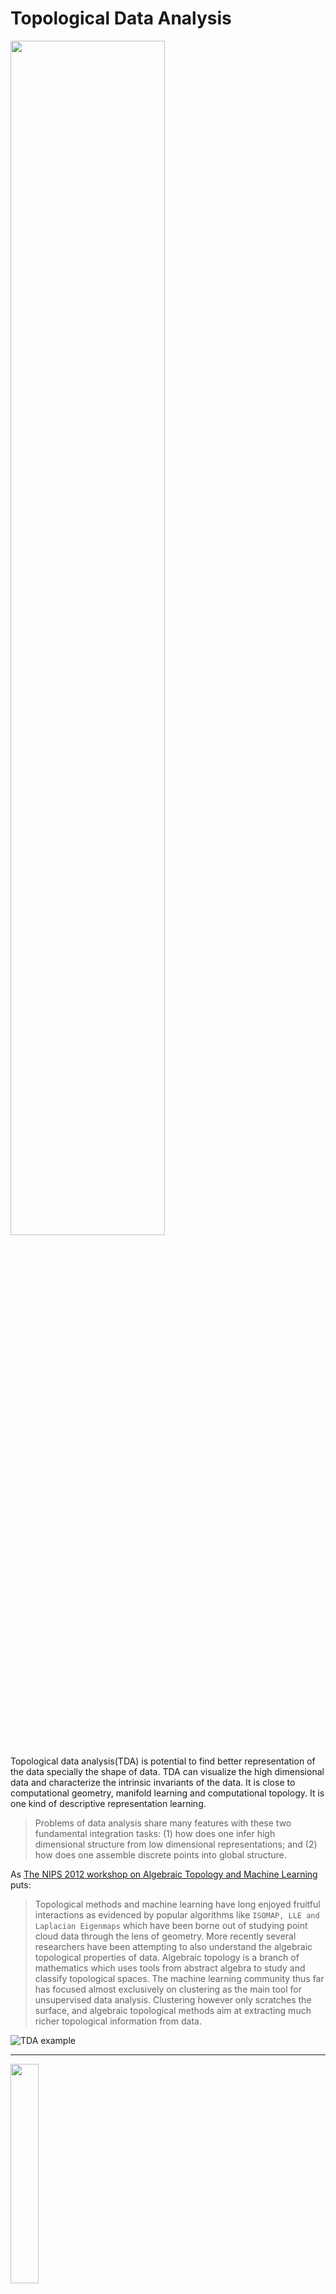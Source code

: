 # Topological Data Analysis

<img src="https://pic3.zhimg.com/v2-fc5ce3dd30b9f253913b833f4a3d6ccb_b.jpg" width="70%" />

Topological data analysis(TDA) is potential to find better representation of the data specially the shape of data.
TDA can visualize the high dimensional data and characterize the intrinsic invariants of the data.
It is close to computational geometry, manifold learning and computational topology.
It is one kind of descriptive representation learning.

> Problems of data analysis share many features with these two fundamental integration tasks:
> (1) how does one infer high dimensional structure from low dimensional representations;
> and (2) how does one assemble discrete points into global structure.

As [The NIPS 2012 workshop on Algebraic Topology and Machine Learning](https://sites.google.com/site/nips2012topology/) puts:
> Topological methods and machine learning have long enjoyed fruitful interactions as evidenced by popular algorithms
> like `ISOMAP, LLE and Laplacian Eigenmaps` which have been borne out of studying point cloud data through the lens of geometry.
> More recently several researchers have been attempting to also understand the algebraic topological properties of data.
> Algebraic topology is a branch of mathematics which uses tools from abstract algebra to study and classify topological spaces.
> The machine learning community thus far has focused almost exclusively on clustering as the main tool for unsupervised data analysis.
> Clustering however only scratches the surface, and algebraic topological methods aim at extracting much richer topological information from data.

![TDA example](https://upload.wikimedia.org/wikipedia/commons/thumb/6/6a/Illustration_of_Typical_Workflow_in_TDA.jpeg/976px-Illustration_of_Typical_Workflow_in_TDA.jpeg)
_______
<img src = "https://www.ics.uci.edu/~eppstein/junkyard/nested-klein-bottles.jpg" width ="30%">

Topological Data Analysis as its name shown takes the advantages of topological properties of data, which makes it different from manifold learning or computational geometry.
_____

+ <https://www.wikiwand.com/en/Topological_data_analysis>
+ [Centre for Topological Data Analysis](https://www.maths.ox.ac.uk/groups/topological-data-analysis)
+ [TDA overview](https://perfectial.com/blog/topological-data-analysis-overview/)
+ [Topological Data Analysis](https://dsweb.siam.org/The-Magazine/Article/topological-data-analysis-1)
+ [Topology-Based Active Learning](http://www.sci.utah.edu/publications/Mal2014a/UUSCI-2014-001.pdf)
+ [The NIPS 2012 workshop on Algebraic Topology and Machine Learning.](https://sites.google.com/site/nips2012topology/)
+ [Topological Data Analysis - Part 4 - Persistent Homology](http://outlace.com/TDApart1.html)
+ [Topological Methods in Data Analysis and Visualization @springer](https://www.springer.com/cn/book/9783642150135)
+ https://jsseely.github.io/notes/TDA/
+ [Applied topology](http://appliedtopology.org/)
+ [WORKSHOP ON TOPOLOGY AND NEUROSCIENCE](http://neurotop2018.org/)
+ https://www.h-its.org/event/workshop-grg-2018/
+ [Dragon Applied Topology Conference](https://sites.google.com/view/dragon-applied-topology)
+ [Computational & Algorithmic Topology, Sydney	](http://www.maths.usyd.edu.au/u/tillmann/cats2017/)
+ [Oxford Topology](http://www.maths.ox.ac.uk/groups/topology/)
+ [Computational Topology and Geometry: G22.3033.007 & G63.2400, Fall 2006](https://cs.nyu.edu/~yap/classes/modeling/06f/)
+ [Computational Topology and Geometry (CompTaG)](https://www.cs.montana.edu/tda/)
+ [Topological Methods for Machine Learning: An ICML 2014 Workshop in Beijing, China](http://topology.cs.wisc.edu/references.html)
+ [Towards topological machine learning](http://bastian.rieck.me/blog/posts/2019/towards_topological_machine_learning/)
+ [Geometry and Topology of Data @ICERM](https://icerm.brown.edu/tripods/tri17-1-gtd/)
+ [Geometry and Learning from Data in 3D and Beyond @IPAM](https://www.ipam.ucla.edu/programs/long-programs/geometry-and-learning-from-data-in-3d-and-beyond/)
+ [Topological Data Analysis: theory, examples, applications](http://kurlin.org/blog/)
+ http://chomp.rutgers.edu/
+ http://chomp.rutgers.edu/Projects/Topological_Data_Analysis.html
+ https://www.jstage.jst.go.jp/article/tjsai/32/3/32_D-G72/_pdf
+ https://scikit-tda.org/
+ https://people.maths.ox.ac.uk/tillmann/TDA2019.html
+ http://dauns.math.tulane.edu/~mathweb/clifford2012/
+ https://www.researchgate.net/profile/Genki_Kusano
+ https://www.researchgate.net/profile/Yasuaki_Hiraoka

## Why TDA?

[One of the key messages around topological data analysis is that data has `shape` and the shape matters.](https://www.ayasdi.com/blog/bigdata/why-topological-data-analysis-works/)
The shape is always not in the term of probability distribution function or cumulant distribution function.
[The basic goal of TDA is to apply topology, one of the major branches of mathematics, to develop tools for studying `geometric features of data`.](https://www.ias.edu/ideas/2013/lesnick-topological-data-analysis)


Perhaps the most elegant demonstration of the dangers of `summary statistics` is `Anscombe’s Quartet`. It’s a group of four datasets that appear to be similar when using typical summary statistics, yet tell four different stories when graphed. Each dataset consists of eleven $(x,y)$ pairs as follows:

<img src="https://heap-analytics.stamp51.com/wp-content/uploads/2014/04/anscombe_quartet.png" width="70%" />

As shown above, the shape matters. And the distribution can not tell us all the information the datasets encode.

Specially in high dimensional space, it is not easy to depict the shape of data sets in the term of probability distribution function and it is almost impossible to visualize or graph them without dimension reduction.
` Capturing all kinds of shape requires different method algebraically.`

Shape of Data:
* Normally defined in terms of a distance metric.
* Euclidean distance, Hamming, correlation distance, etc.
* Encodes similarity.

|[Property](https://web.stanford.edu/class/archive/ee/ee392n/ee392n.1134/lecture/apr9/ayasdi.pdf)|
|---|
|Coordinate Freeness |
|Deformation Invariance|
|Compressed Representation|


[Many of the methods currently being used operate as mechanisms for verifying (or disproving) hypotheses generated by an investigator, and therefore rely on that investigator to formulate good models or hypotheses. For many complex data sets, however, the number of possible hypotheses is very large, and the task of generating useful ones becomes very difficult. In this paper, we will discuss a method that allows exploration of the data, without first having to formulate a query or hypothesis. While most approaches to mining big data focus on pairwise relationships as the fundamental building block1, here we demonstrate the importance of understanding the “shape” of data in order to extract meaningful insights.](https://www.nature.com/articles/srep01236)

[The fundamental idea is that topological methods act as a geometric approach to pattern or shape recognition within data. Recognizing shapes (patterns) in data is critical to discovering insights in the data and identifying meaningful sub-groups. Typical shapes which appear in these networks are “loops” (continuous circular segments) and “flares” (long linear segments). We typically use these template patterns in an informal way, then identify interesting groups using these shapes. For example, we might select groups to be the data points in the nodes concentrated at the end of a flare. ](https://www.nature.com/articles/srep01236)

+ [Anscombe’s Quartet, and Why Summary Statistics Don’t Tell the Whole Story](https://heap.io/blog/data-stories/anscombes-quartet-and-why-summary-statistics-dont-tell-the-whole-story)
+ https://zhuanlan.zhihu.com/p/25547263
+ http://www.matrix67.com/blog/archives/2308
+ [Why TDA works?](https://www.ayasdi.com/blog/bigdata/why-topological-data-analysis-works/)
+ [Studying the Shape of Data Using Topology](https://www.ias.edu/ideas/2013/lesnick-topological-data-analysis)
+ [Towards a topological–geometrical theory of group equivariant non-expansive operators for data analysis and machine learning](https://www.nature.com/articles/s42256-019-0087-3)
+ https://zenodo.org/record/3264851#.XYLmjDYzaM9

## Topology Basics

Topology focuses on the invariants with respect to continuous mapping.
It pays more attention to the geometrical or discrete properties of the objects such as the number of circles or holes.
It is not distance-based as much as differential geometry.

> **Definition**: Let $X$ be a non-empty set. A set $\tau$ of subsets of $X$ is said to be a **topology** if
> * $X$ and the empty set $\emptyset$  belong to $\tau$;
> * the union of any number of sets in $\tau$ belongs to $\tau$;
> * the intersection of any two sets in $\tau$ belongs to $\tau$.

> The pair $(X,\tau)$ is called a **topological space**.

As the definition shows the topology may be really not based on the definition of distance or measure. The set can be countable or discountable.e3

> **Definition**: Let $(X,\tau)$ be a topological space. Then the members of $\tau$ (the subsets of $X$) is said to be **open set**. If $X-S$ is open set, we call $S$ as **closed set**.

From this definition, the open or close set is totally dependent on the set family $\tau$.

Like others in mathematics, the definition of topology is really abstract and strange like the outer space from the eyes of the ordinary living in the earth.
Mathematics texts are almostly written in logic order and for the ideal cases. A good piece of news is that topological data analysis does provide many vivid example and concrete application, which does not only consist of mathematical concepts or theorems.

![spaces](https://jsseely.github.io/notes/assets/spaces.jpg)

> **Definition** A topological space $(X, \tau)$ is said to be connected if $X$ is not the union of two disjoint nonempty open sets. Consequently, a topological space is disconnected if the union of any two disjoint nonempty subsets in $\tau$ produces $X$.

### Simplices and Simplicial Complexes

Topological data analysis employs the use of simplicial complexes, which are complexes of geometric structures called simplices (singular: simplex). TDA uses simplicial complexes because they can approximate more complicated shapes and are much more mathematically and computationally tractable than the original shapes that they approximate.

[Simplices are discrete building blocks for topological spaces.](https://jsseely.github.io/notes/TDA/)

[A simplicial complex is a generalization of a graph, with a few special features. The most particular feature is that simplicial complexes can contain higher order analogs of vertices and edges, referred to as simplices. Simplices can be the familiar vertices and edges of a graph, or triangles drawn between 3 vertices, tetrahedron between 4 vertices, and higher still.](https://sauln.github.io/blog/tda_explanations/)

For example, the probability simplex in $\mathbb{R}^n$ is defined as
$$\sum_{i=1}^{n}x_i=1,\quad x_i\geq 0\quad \forall i\in\{1, 2,  \dots, n\}.$$

In fact, each component in probability simplex is in the interval $[0, 1]$.

> An n-simplex $\sigma$ is the convex hull of $n + 1$ affinely ndependent vertices $S=$
> **Definition** A k-simplex in $X$ is an unordered collection of $k + 1$ distinct elements of $X$.

- [Simplicial Complexes and Simplicial Homology](http://ibykus.sdf.org/website/lang/de/algtop/notes4.pdf?lang=de)
- http://ibykus.sdf.org/website/lang/de/algtop/
- https://simplicial.readthedocs.io/en/latest/simplicialcomplex.html
- [simplicial: Simplicial topology in Python](https://simplicial.readthedocs.io/en/latest/index.html)

![simplex](http://outlace.com/images/TDAimages/simplices2.svg)

[Most often, simplicial complexes are built from the `nerve of a cover`. Intuitively named, a cover of a data set is a collection of subsets of the data such that every data point is in at least one of the subsets. Formally, we say a cover $\{U_i\}$ of a data set X is satisfies the condition that for any $x \in X$, there exists at least on $U_i \in \{U_i\}$ such that $x \in U_i$. In practice, we often have that each point is contained in multiple cover elements. `The nerve is a simplicial complex created from a cover by collapsing each cover element into vertices and connecting vertices when the cover elements had points in common.` If a point was included in two cover elements $U_i$ and $U_j$, then the vertices $\sigma_i, \sigma_j$ would have an edge drawn between them, denoted $\sigma_{ij}$. We continue this process to higher order intersections to create higher order simplices.](https://sauln.github.io/blog/tda_explanations/)

The faces of a simplex are its boundaries.
> **Definition** An `abstract simplex` is any finite set of vertices.

> **Definition**  A `complex` is a collection of multiple simplices.

> **Definition** A `simplicial complex` $\mathcal {K}$ is a set of simplices that satisfies the following conditions:  
>
> 1. Any face of a simplex in $\mathcal {K}$ is also in $\mathcal {K}$.
> 2. The intersection of any two simplices $\sigma_{1}, \sigma_{2}\in \mathcal {K}$ is either $\emptyset$ or a face of both $\sigma_{1}$ and $\sigma_{2}$.

> **Definition (Vietoris-Rips Complex)**
If we have a set of points $P$ of dimension $d$, and $P$ is a subset of $R^d$, then the Vietoris-Rips (VR) complex $V_{\epsilon}(P)$ at scale $\epsilon$ (the VR complex over the point cloud $P$ with parameter $\epsilon$) is defined as:
$$
V_{\epsilon}(P) = \{\sigma\subset P\mid d(u, v)\leq \epsilon,\forall u≠v\in\sigma\}
$$

These VR complexes have been used as a way of associating a simplicial complex to point cloud data sets.

>>>
1. **Flag/clique complexes** : Given a graph (network) $X$, the flag complex or clique complex of $X$ is the maximal simplicial complex $X$ that has the graph as its 1-skeleton: $X^{(1)}=X$.
2. **Banner Complexes**: [From flag complexes to banner complexes](https://sites.math.washington.edu/~novik/publications/banner.pdf)
3. **Nerve Complexes**: **Nerves**
Let $X$ be a topological space and $U = \{U_{\alpha}\}_{\alpha\in A}$ a covering
of $X$.
The nerve of $U$, denoted $N(U)$, is the abstract simplicial complex with vertex set $A$ and where $\{\alpha_0, \cdots , \alpha_k \}$ spans a k-simplex if and only if
$$U_{\alpha_0}\cap\cdots\cap U_{\alpha_k}\not=\emptyset.$$

4. **Dowker Complexes**: For simplicity, let $X$ and $Y$ be finite sets with #R \subset X\times Y$ representing
the ones in a binary matrix (also denoted R) whose columns are indexed by $X$
and whose rows are indexed by $Y$. The `Dowker complex` of $R$ on $X$ is the simplicial
complex on the vertex set $X$ defined by the rows of the matrix $R$. That is, each
row of $R$ determines a subset of $X$: use these to generate a simplex and all its
faces. Doing so for all the rows gives the Dowker complex on $X$. There is a dual
Dowker complex on $Y$ whose simplices on the vertex set $Y$ are determined by the
ones in columns of $R$.
5. **Cell Complexes**: [Cell Complexes: Definitions](http://jeffe.cs.illinois.edu/teaching/comptop/2009/notes/cell-complexes.pdf)

https://ncatlab.org/nlab/show/CW+complex   

<img src="https://jsseely.github.io/notes/assets/toruscomplex.jpg" />

**Nerve Theorem**
$X$ and $U$ as above, $U$ a covering by open sets which is enumerable. Suppose further that for all $\emptyset \not= S \subset A$ we have that $\cap_{s\in S} U_s$
is either empty or contractible. Then $N(U)$ is homotopy equivalent to $X$.

******

> **Definition** A family $\Delta$ of non-empty finite subsets of a set $S$ is an `abstract simplicial complex` if, for every set $X$ in $\Delta$, and every non-empty subset $Y \subset X$, $Y$ also belongs to $\Delta$.

> **Definition** The `n-chain`, denoted $C_n(S)$ is the subset of an oriented abstract simplicial complex $S$ of n-dimensional simplicies.

> **Definition** The `boundary` of an n-simplex $X$ with vertex set $[v_0, v_1, v_2,...v_n]$, denoted $\partial(X)$, is:
$$\partial(X)=\sum_{i=0}^{n}(−1)^i[v_0, v_1, v_2,...v_n],$$
> where the i-th vertex is removed from the sequence.

#### Betti numbers and Persistence Diagram

[Betti numbers and Persistence Diagram (PD) are topological descriptors of a simplicial complex; while Betti numbers count holes of different dimensions, PD tracks the birth and death instances of distinct topological features as the complex is sequentially built piece by piece. Separately, a Minimal Spanning Acycle (MSA) generalizes the notion of a minimal spanning tree to weighted simplicial complexes. ](https://math.duke.edu/events/78736-betti-numbers-persistence-diagrams-and-minimal-spanning-acycles-random-complexes)

- https://topospaces.subwiki.org/wiki/Betti_number
- http://www.math.jhu.edu/~jmb/note/

### Persistent Homology

Persistent homology (henceforth just PH) gives us a way to find interesting patterns in data without having to "downgrade" the data in anyway so we can see it.

[Perhaps the most important idea in applied algebraic topology is persistence. It is a response to the first difficulty that one encounters in attempting to assign topological invariants to statistical data sets: that the topology is not robust and has a sensitive dependence on the length scale at which the data set is being considered. The solution is to calculate the topology (specifically the homology) at all scales simultaneously, and to encode the relationship between the different scales in an algebraic invariant called the persistence diagram.](https://www.birs.ca/workshops/2012/12w5081/report12w5081.pdf)

<img src = "https://pic4.zhimg.com/v2-bca1bc948527745f786d80427fd816f1_1200x500.jpg" width = "50%" />

________________

[Persistent homology “generalizes clustering” in two ways: first, that it includes higher-order homological features in addition to the 0th order feature (i.e. the clusters); second, that it includes a persistence parameter that tells us what homological features exist at which scales. One only has to look to the ubiquity of clustering to see that persistent homology is a sensible thing to do.](https://jsseely.github.io/notes/TDA/)

Robert Ghrist said that
> Homology is the simplest, general, computable invariant of topological data. In its most primal manifestation, the homology of a space $X$ returns a sequence of vector spaces $H•(X)$, the dimensions of which count various types of linearly independent holes in $X$. Homology is inherently linear-algebraic, but transcends linear algebra, serving as the inspiration for homological algebra. It is this algebraic engine that powers the subject.

> **Definition** A `homotopy` between maps, $f_0 \simeq f_1 : X \to Y$ is a continuous 1-parameter family of maps $f_t: X \to Y$.
> A `homotopy equivalence` is a map $f : X \to Y$ with a homotopy inverse, $g: Y \to X$ satisfying $f \circ g \simeq {Id}_Y$ and $g \circ f \simeq {Id}_X$.

![Greedy optimal homotopy and homology generators Written with Kim Whittlesey](http://jeffe.cs.illinois.edu/pubs/pix/gohog.gif)
![HomotopySmall](https://upload.wikimedia.org/wikipedia/commons/7/7e/HomotopySmall.gif)

**Euler Characteristic**


***
* http://outlace.com/TDApart1.html
* http://outlace.com/TDApart2.html
* http://outlace.com/TDApart3.html
* http://outlace.com/TDApart4.html
* http://outlace.com/TDApart5.html
* [Homological Algebra and Data by Robert Ghrist](https://www.math.upenn.edu/~ghrist/preprints/HAD.pdf)
* [homotopy theory](https://ncatlab.org/nlab/show/homotopy+theory)
* [Henry Adams: Persistent Homology](https://github.com/henryadams/Leiden-PersistentHomology/wiki)

___________
+ https://www.wikiwand.com/en/Topology
+ [Topology Without Tears by Sidney A. Morris](http://www.topologywithouttears.net/)
+ [Geometric Topology](https://www.ics.uci.edu/~eppstein/junkyard/topo.html)
+ [Relationships, Geometry, and Artificial Intelligence](https://www.ayasdi.com/blog/artificial-intelligence/relationships-geometry-artificial-intelligence/)

### TDA

Topological data analysis as one data processing method is selected topic for some students on computer science and applied mathematics.
It is not popular for the statisticians, where there is no estimation and test.

Topological data analysis (TDA) refers to statistical methods that find structure in data. As the
name suggests, these methods make use of topological ideas. Often, the term TDA is used narrowly
to describe a particular method called **persistent homology**.

TDA, which originates from mathematical topology, is a discipline that studies shape. It’s concerned with measuring the shape, by means applying math functions to data, and with representing it in forms of topological networks or combinatorial graphs.
> Topological data analysis is more fundamental than revolutionary: such methods are not intended to supplant analytic, probabilistic, or spectral techniques. They can however reveal a deeper basis for why some data sets and systems behave the way they do. It is unwise to wield topological techniques in isolation, assuming that the weapons of unfamiliar "higher" mathematics are clad in incorruptible silver

There is another field that deals with the topological and geometric structure of data: computational geometry.
The main difference is that in TDA we treat the data as random points,
whereas in computational geometry the data are usually seen as fixed.

![tda](http://brickisland.net/DDGSpring2016/wp-content/uploads/2016/01/tda-300x208.png)

TDA can be applied to `manifold estimation, nonlinear dimension reduction, mode estimation, ridge estimation and persistent homology`.

+ [IDAC TDA Workshop: Topological Data Analysis for Discovery in Multi-scalar Biomedical Data – Applications in Musculoskeletal Imaging](https://radiology.ucsf.edu/events/idac-tda-workshop-topological-data-analysis-discovery-multi-scalar-biomedical-data-%E2%80%93)
+ [International Workshop on Topological Data Analysis in Biomedicine (TDA-Bio)  Seattle, WA, October 2, 2016](http://www.sci.utah.edu/~beiwang/acmbcbworkshop2016/)
+ [Deep Learning with Topological Signatures - Persistent Homology and Machine Learning](http://machinelearning.math.rs/Jekic-TDA.pdf)
+ [Topological data analysis for imaging and machine learning](http://math.ens-paris-saclay.fr/version-francaise/formations/master-mva/contenus-/topological-data-analysis-for-imaging-and-machine-learning--377025.kjsp?RH=1242430202531)
+ [Time Series Featurization via Topological Data Analysis](https://arxiv.org/abs/1812.02987)
+ [Topological Analysis and Visualization of Cyclical Behavior in Memory Reference Traces](http://www.cspaul.com/wordpress/publications_choudhury-2012-pv/)
+ http://tdaphenomics.eecs.wsu.edu/
+ https://wasp-sweden.org/topological-data-analysis/
+ http://unboxai.org/
+ [Topological Data Analysis and Persistent Homology](https://donaldpinckney.com/machine%20learning/2019/05/02/tda.html)
+ [An Introduction to Topological Data Analysis for Physicists: From LGM to FRBs](https://arxiv.org/pdf/1904.11044.pdf)

#### Persistence-Way

[Topological analysis using persistent homology](http://www.sci.utah.edu/~beiwang/acmbcbworkshop2016/slides/SvetlanaLockwood.pdf)
* Finds topological invariants in data (# of connected components, enclosed voids, etc.)
* Input: a (density) function, $f$
* Output: topological structures & their *persistence*
* Def: given threshold $t$, the superlevel set $f^{-1}(t)=\{x\mid f(x)\geq t\}$.
  * the true structures are hidden in superlevel sets
  * consider the whole stack of superlevel sets
  * identify structures that often appear (high persistence)
  * Output: persistence diagram – dots representing all structures

[It is beneficial to encode the persistent homology of a data set in the form
of a parameterized version of a Betti number: a barcode.](https://www.math.upenn.edu/~ghrist/preprints/barcodes.pdf)

- http://www.sci.utah.edu/~beiwang/acmbcbworkshop2016/slides/ChaoChen.pdf
- [BARCODES: THE PERSISTENT TOPOLOGY OF DATA](https://www.math.upenn.edu/~ghrist/preprints/barcodes.pdf)

#### TDA Mapper

[The key insight offered by this technique is that many interesting “clusters” in real data are not clusters in the classical sense (as disconnected components), but are the branches of some single connected component. Think about the three “clusters” in the shape $Y$. As simple as this sounds, this insight has been driving real progress in cancer genomics (where the “clusters” are rarely true clusters), and I suspect this method (or some reinvention of it) will find its ways into more fields in due time.](https://jsseely.github.io/notes/TDA/)

<img scr="https://pic4.zhimg.com/80/v2-285bd03f800512b2bbe450e940496a8f_hd.png" width="80%" />

* Apply a filter function to project data onto a lower dimensional space
* Performs partial clustering in the level sets

Mapper is an important tool used in TDA for data
visualization.
* Input
  * point cloud;
  * “filter function;”
  * covering of a metric space;
  * clustering algorithm;
  * various other parameters.
* Output
  * Graph (or higher simplicial complex) which is thought to capture aspects of the topology of the point cloud.

[Mapper gives a multi-resolution, low dimensional picture of the point cloud. It’s highly customizable, and has a track record of revealing structure that clustering and (linear or nonlinear) “projection pursuit” methods miss.](https://jdc.math.uwo.ca/TDA/Herring-Mapper.pdf)

+ [The Mapper Algorithm Western TDA Learning Seminar](https://jdc.math.uwo.ca/TDA/Herring-Mapper.pdf)
+ [Topology ToolKit: Efficient, generic and easy Topological data analysis and visualization](https://topology-tool-kit.github.io/)
+ [Data Visualization with TDA Mapper, Spring 2018](http://homepage.divms.uiowa.edu/~idarcy/COURSES/TDA/SPRING18/3900.html)
+ http://danifold.net/mapper/
+ https://github.com/scikit-tda/kepler-mapper
+ https://www.ayasdi.com/
+ [Extracting insights from the shape of complex data using topology](https://www.nature.com/articles/srep01236).
+ [Topological Methods for the Analysis of High Dimensional Data Sets and 3D Object Recognition](http://www.ayasdi.com/wp-content/uploads/2015/02/Topological_Methods_for_the_Analysis_of_High_Dimensional_Data_Sets_and_3D_Object_Recognition.pdf)

---
+ https://zhuanlan.zhihu.com/p/31734839
+ [Interesting Paths in the Mapper](https://arxiv.org/abs/1712.10197)
+ [A header only software library helps to visually discover the insights of high dimensional complex data set.](https://xperthut.github.io/HYPPO-X/)
+ [Toward A Scalable Exploratory Framework for Complex High-Dimensional Phenomics Data](https://www.biorxiv.org/content/10.1101/159954v2)
+ [Machine Learning Explanations with Topological Data Analysis](https://sauln.github.io/blog/tda_explanations/)


#### Density Cluster with TDA


- [UMAP: Uniform Manifold Approximation and Projection for Dimension Reduction](https://umap-learn.readthedocs.io/en/latest/index.html)

### Resource

[**Dr Vitaliy Kurlin**](http://kurlin.org/index.php)
[Applied Algebraic Topology (AAT) network in the UK](http://kurlin.org/applied-algebraic-topology.html)

***
[Wang Bei](http://www.sci.utah.edu/~beiwang/) was a PI of [DBI: ABI Innovation: A Scalable Framework for Visual Exploration and Hypotheses Extraction of Phenomics Data using Topological Analytics](http://www.sci.utah.edu/~beiwang/tdaphenomics/tdaphenomics.html).

![Wang Bei](http://www.sci.utah.edu/~beiwang/Bei3.jpg)

+ [A series of blogs on TDA](https://datawarrior.wordpress.com/2015/08/03/tda-1-starting-the-journey-of-topological-data-analysis-tda/)
+ [Topological Data Analysis @ Annual Review of Statistics and Its Application](https://www.annualreviews.org/doi/10.1146/annurev-statistics-031017-100045)
+ [Topological Data Analysis by peterbubenik](https://people.clas.ufl.edu/peterbubenik/intro-to-tda/)
+ [ Applied Algebraic Topology Research Network](https://topology.ima.umn.edu/)
+ [Henry Adams interests in computational topology and geometry, combinatorial topology, and applied topology](https://www.math.colostate.edu//~adams/research/)
+ [Robert Ghrist's research is in applied topology that is, applications of topology to engineering systems, data, dynamics, & more](https://www.math.upenn.edu/~ghrist/research.html)
+ [CSE 5559: Computational Topology and Data Analysis by Tamal K Dey ](http://web.cse.ohio-state.edu/~dey.8/course/CTDA/CTDA.html)
+ [CMU TopStat](http://www.stat.cmu.edu/topstat/presentations.html)
+ [Topological & Functional Data Analysis @ CMU](http://www.stat.cmu.edu/research/statistical-theory-methodology/252)
+ [Topological Data Analysis: an Overview of the World’s Most Promising Data Mining Methodology](https://perfectial.com/blog/topological-data-analysis-overview/)
+ [Index of /~beiwang/teaching/cs6170-spring-2017](http://www.sci.utah.edu/~beiwang/teaching/cs6170-spring-2017/)
+ [Topological Data Analysis: One Applied Mathematician’s Heartwarming Story of Struggle, Triumph, and (Ultimately) More Struggle By Chad Topaz](https://dsweb.siam.org/The-Magazine/Article/topological-data-analysis-1)
+ [Scalable topological data analysis](https://www.turing.ac.uk/research/research-projects/scalable-topological-data-analysis)
+ [Topology, Computation and Data Analysis](https://www.dagstuhl.de/de/programm/kalender/semhp/?semnr=19212)
+ [Topological Data Analysis Learning Seminar, Summer 2018](https://jdc.math.uwo.ca/TDA/)
+ https://www-apr.lip6.fr/~tierny/topologicalDataAnalysisClass.html
* [Topological Data Analysis and Persistent Homology](http://www.science.unitn.it/cirm/TDAPH2018.html)
* http://www.columbia.edu/~jss2219/tda/
* https://github.com/henryadams/Charleston-TDA-ML
* https://github.com/prokopevaleksey/TDAforCNN
* https://github.com/ognis1205/spark-tda
* https://github.com/stephenhky/PyTDA
* http://www.columbia.edu/~jss2219/tda/Resources.html
* [Open Source Software for TDA](http://www.sci.utah.edu/~beiwang/acmbcbworkshop2016/slides/SvetlanaLockwood.pdf)

### Application

+ http://tdaphenomics.eecs.wsu.edu/
+ [Topological Data Analysis of fMRI data：11 Apr 2018 by Manish Saggar](https://web.stanford.edu/group/bdl/blog/tda-cme-paper/)
+ [Topological Data Analysis for Genomics and Applications to Cancer](https://rabadan.c2b2.columbia.edu/courses)
+ [Topological Data Analysis and Machine Learning for Classifying Atmospheric River Patterns in Large Climate Datasets](https://meetingorganizer.copernicus.org/EGU2018/EGU2018-10825.pdf)
+ [DBI: ABI Innovation: A Scalable Framework for Visual Exploration and Hypotheses Extraction of Phenomics Data using Topological Analytics](http://www.sci.utah.edu/~beiwang/tdaphenomics/tdaphenomics.html)
+ [Algebraic topology and neuroscience: a bibliography](http://www.chadgiusti.com/bib.html)
+ [Mass Cytometry and Topological Data Analysis Reveal Immune Parameters Associated with Complications after Allogeneic Stem Cell Transplantation](https://www.cell.com/cell-reports/pdf/S2211-1247(17)31113-0.pdf)
+ [Two Applications of Topological Methods for Neuronal Morphology Analysis](http://www.sci.utah.edu/~beiwang/acmbcbworkshop2016/slides/YusuWang.pdf)
+ [Utilizing Topological Data Analysis to Detect Periodicity](http://www.sci.utah.edu/~beiwang/acmbcbworkshop2016/slides/ElizabethMunch.pdf)
+ [Topological Problems in Molecular Biology, American Mathematical Society Central Section](http://homepage.divms.uiowa.edu/~idarcy/2011workshop.html)
+ [A survey of Topological Data Analysis Methods for Big Data in Healthcare Intelligence](https://www.ripublication.com/ijaer19/ijaerv14n2_34.pdf)

## Computational Topology

Computational topology is the mathematical theoretic foundation of topological data analysis. It is different from the deep neural network that origins from the engineering or the simulation to biological neural network.
Topological data analysis is principle-driven and application-inspired in some sense.

[CS 598: Computational Topology Spring 2013](http://jeffe.cs.illinois.edu/teaching/comptop/) covers the following topics:
> Potential mathematical topics include the topology of **cell complexes, topological graph theory, homotopy, covering spaces, simplicial homology, persistent homology, discrete Morse theory, discrete differential geometry, and normal surface theory. Potential computing topics include algorithms for computing topological invariants, graphics and geometry processing, mesh generation, curve and surface reconstruction, VLSI routing, motion planning, manifold learning, clustering, image processing, and combinatorial optimization**.

<img src = "http://jeffe.cs.illinois.edu/teaching/comptop/Fig/codex-bugs.png" width = 40% />

+ [Computational Algebraic Topology](http://people.maths.ox.ac.uk/nanda/cat/index.html)
+ https://datawarrior.wordpress.com/
+ http://people.maths.ox.ac.uk/tillmann/CAT.html
+ [Theory and Algorithms in Data Science](https://turing-seminar.github.io/)
+ http://graphics.stanford.edu/courses/cs468-09-fall/
+ [CS 468 - Fall 2002: Introduction to  Computational  Topology](https://graphics.stanford.edu/courses/cs468-02-fall/schedule.html)
+ http://people.maths.ox.ac.uk/nanda/source/RSVWeb.pdf
+ [The Čech Complex and the Vietoris-Rips Complex](https://jeremykun.com/tag/computational-topology/)
+ [CS 598: Computational Topology , Spring 2013, Jeff Erickson](http://jeffe.cs.illinois.edu/teaching/comptop/)
+ [INF556 -- Topological Data Analysis (2018-19) Steve Oudot](http://www.enseignement.polytechnique.fr/informatique/INF556/)
+ [SF2956 Topological Data Analysis 7.5 credits](https://www.kth.se/student/kurser/kurs/SF2956?l=en)
+ [Computational Topology and Geometry G22.3033.007 & G63.2400, Fall 2006 @NYU](https://cs.nyu.edu/~yap/classes/modeling/06f/)
+ [C3.9 Computational Algebraic Topology (2016-2017)](https://courses.maths.ox.ac.uk/node/161)
+ [CPS296.1: COMPUTATIONAL TOPOLOGY @Duke](https://www2.cs.duke.edu/courses/fall06/cps296.1/)
+ [Math 574--Introduction to Computational Topology (Spring 2016)](http://www.math.wsu.edu/faculty/bkrishna/CT_Math574_S12.html)
+ [NSF-CBMS Conference and Software Day on Topological Methods in Machine Learning and Artificial Intelligence: May 13–17 and May 18, 2019. Department of Mathematics, College of Charleston, South Carolina](https://blogs.cofc.edu/cbms-tda2019/)
+ [Data science and applied topology](http://cunygc.appliedtopology.nyc/)
+ [Machine Learning Explanations with Topological Data Analysis](https://sauln.github.io/blog/tda_explanations/)
+ [Topological Data Analysis and Machine Learning Theory](https://www.birs.ca/workshops/2012/12w5081/report12w5081.pdf)
+ https://ima.umn.edu/2013-2014/

<img src = "http://www.math.wsu.edu/faculty/bkrishna/pics/MultipleTunnels.png" width= "20%" />
<img src="http://kurlin.org/images/topdatanalysis.png">

## Computational Geometry

https://shapeofdata.wordpress.com/

`Computational geometry` uses some information of samples or local information of the geometrical objects to reconstruct/describe  the whole object.
In computer vision, the task `3D reconstruction` is  a typical example of computational geometry.


+ [Probabilistic Approach to Geometry](https://www.mathsoc.jp/meeting/msjsi08/)
+ [Applied Geometry Lab @Caltech](http://www.geometry.caltech.edu/)
+ [Titane: Geometric Modeling of 3D Environments](https://team.inria.fr/titane/)
+ [Computational Geometry and Modeling G22.3033.007 Spring 2005](https://cs.nyu.edu/~yap/classes/modeling/05s/)
+ [Multi-Res Modeling Group@Caltech](http://www.multires.caltech.edu/research/research.htm)
+ [Geometry in Graphics Group in Computer Science and Engineering@Michigan State University](http://geometry.cse.msu.edu/)
+ [Computational Geometry Week (CG Week) 2019](http://eecs.oregonstate.edu/socg19/)
+ [Computational Geometry and Topology](https://drona.csa.iisc.ac.in/~gsat/Course/CGT/)
+ http://www.computational-geometry.org/
+ [Handbook of Discrete and Computational Geometry —Third Edition— edited by Jacob E. Goodman, Joseph O'Rourke, and Csaba D. Tóth](https://www.csun.edu/~ctoth/Handbook/)
+ http://brickisland.net/DDGSpring2016/2016/01/22/reading-3-topological-data-analysis/
+ http://graphics.stanford.edu/courses/cs468-14-winter/
+ https://drona.csa.iisc.ac.in/~gsat/Course/CGT/
+ http://www.computational-geometry.org/
+ https://project.inria.fr/gudhi/
+ http://web.cse.ohio-state.edu/~wang.1016/courses/788/
+ [Higher Dimensional Geometry Understanding](http://gudhi.gforge.inria.fr/)

![discrete differential geomety](http://brickisland.net/DDGSpring2019/wp-content/uploads/2019/01/cropped-cropped-header.png)

- [MATH:7450 (22M:305) Topics in Topology: Scientific and Engineering Applications of Algebraic Topology](http://homepage.divms.uiowa.edu/~idarcy/AppliedTopology.html#home)

## Geometric Data Analysis

http://cs233.stanford.ed
https://tgda.osu.edu/

`Geometric Data Analysis` and topological data analysis are out of the mainstream of quantitative statistics while the quantity also matters in geometric data analysis.
In conventional statistics, the core concepts are distribution (count in brief) and in/dependence, which is regarded as the reverse engineer of the probability theory. It is supposed that the  data is embedded in some "flat" subspace in $\mathbb{R}^n$ in the past. [Statistics on Manifold](http://bactra.org/notebooks/statistics-on-manifolds.html) and geometry information extends statistics into higher geometrical level.

+ [GEOMETRIC DATA ANALYSIS, U CHICAGO, MAY 20-23 2019](http://appliedtopology.org/geometric-data-analysis-u-chicago-may-20-23-2019/)
+ [Geometric Data Analysis Reading Group](https://www.stat.washington.edu/mmp/geometry/reading-group17/html/gda-home.html)
+ [Foundations of Geometric Methods in Data Analysis](http://www-sop.inria.fr/abs/teaching/centrale-FGMDA/centrale-FGMDA.html)
+ [CS233 Class Schedule for Spring Quarter '17-'18](http://cs233.stanford.edu/)
+ [MA500 Geometric Foundations of Data Analysis](http://www.maths.nuigalway.ie/~mstudies/MA500/)
+ [Special Session on Geometric Data Analysis](http://www.clrc.rhul.ac.uk/slds2015/SS_GDA.html)
+ [Workshop - Statistics for geometric data and applications to anthropology](https://www.frias.uni-freiburg.de/en/events/conferences/workshop-statistics-for-geometric-data-title)
+ [CSIC 5011: Topological and Geometric Data Reduction and Visualization](https://yao-lab.github.io/2019_csic5011/)
+ [4th conference on Geometric Science of Information](https://www.see.asso.fr/en/GSI2019)
+ [Geometric Image Processing @ Department of Computer Science Technion - Israel Institute of Technology](http://gip.cs.technion.ac.il/)

# Optimal Transport

![](https://cedricvillani.org/wp-content/themes/SF-Blueprint-WP/img/Cedric-Villani-Sebastien-Godefroy.jpg)
+ [The geometry of optimal transportation](https://projecteuclid.org/download/pdf_1/euclid.acta/1485890981)
+ [Transformations of PDEs: Optimal Transport and Conservation Laws by Woo-Hyun Cook](http://digitalassets.lib.berkeley.edu/etd/ucb/text/Cook_berkeley_0028E_15678.pdf)
+ [Optimal transport, old and new](https://cedricvillani.org/wp-content/uploads/2012/08/preprint-1.pdf)
+ [Math 3015 (Topics in Optimal Transport). Spring 2010](http://www.pitt.edu/~pakzad/optimaltransport.html)
+ https://optimaltransport.github.io/
+ http://www.math.ucla.edu/~wgangbo/Cedric-Villani.pdf
+ https://pot.readthedocs.io/en/stable/
+ [Optimal Transport @ESI](https://www.esi.ac.at/activities/events/2019/optimal-transport)
+ [Optimal Transport Methods in Density Functional Theory (19w5035)](https://www.birs.ca/events/2019/5-day-workshops/19w5035)
+ [Discrete OT](https://remi.flamary.com/demos/transport.html)
+ [Optimal Transport & Machine Learning](https://sites.google.com/site/nipsworkshopoptimaltransport/)
+ [Optimal Transport and Machine learning course at DS3 2018](https://github.com/rflamary/OTML_DS3_2018)
+ [Hot Topics: Optimal transport and applications to machine learning and statistics](https://www.msri.org/workshops/928)
+ [An intuitive guide to optimal transport for machine learning](https://www.mindcodec.com/an-intuitive-guide-to-optimal-transport-for-machine-learning/)
+ http://faculty.virginia.edu/rohde/transport/
+ http://otml17.marcocuturi.net/
+ https://anr.fr/Project-ANR-17-CE23-0012
+ http://otnm.lakecomoschool.org/program/
+ https://sites.uclouvain.be/socn/drupal/socn/node/113
+ [Topics on Optimal Transport in Machine Learning and Shape Analysis(OT.ML.SA)](https://people.math.osu.edu/memoli.2/courses/cse-topics-2018/)
+ [Optimal Transport in Biomedical Imaging](http://imagedatascience.com/transport/tutorials_isbi18.html)
+ [Optimal transport for documents classification: Classifying news with Word Mover Distance](http://www.lumenai.fr/blog/optimal-transport-for-documents-classification)
+ [Monge-Kantorovich Optimal Transport – Theory and Applications](https://cnls.lanl.gov/MK/)
